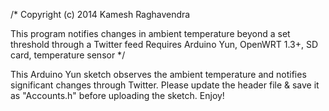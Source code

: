 /*
  Copyright (c) 2014 Kamesh Raghavendra

  This program notifies changes in ambient temperature beyond a
  set threshold through a Twitter feed
  Requires Arduino Yun, OpenWRT 1.3+, SD card, temperature sensor
*/

This Arduino Yun sketch observes the ambient temperature and notifies
significant changes through Twitter. Please update the header file &
save it as "Accounts.h" before uploading the sketch. Enjoy!
